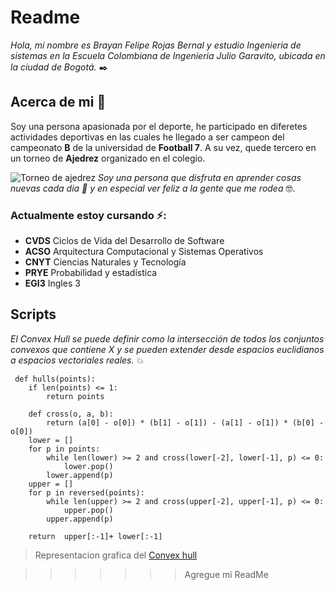 
# Readme 
_Hola, mi nombre es *Brayan Felipe Rojas Bernal* y estudio Ingenieria de sistemas en la Escuela Colombiana de Ingenieria Julio Garavito, ubicada en la ciudad de Bogotá._ ✒️


## Acerca de mi 🚀
Soy una persona apasionada por el deporte, he participado en diferetes actividades deportivas en las cuales he llegado a ser campeon del campeonato **B** de la universidad de **Football 7**. A su vez, quede tercero en un torneo  de **Ajedrez** organizado en el colegio. 

![Torneo de ajedrez](https://i.ibb.co/ZRr772c/Torneo-Ajedrez.jpg)
_Soy una persona que disfruta en aprender cosas nuevas cada dia 📌 y en especial ver feliz a la gente que me rodea_ 🤓.
### Actualmente estoy cursando ⚡️:  
* **CVDS** Ciclos de Vida del Desarrollo de Software
* **ACSO** Arquitectura Computacional y Sistemas Operativos
* **CNYT** Ciencias Naturales y Tecnología
* **PRYE** Probabilidad y estadística
* **EGI3** Ingles 3



## Scripts

_El Convex Hull se puede definir como la intersección de todos los conjuntos convexos que contiene X y se pueden extender desde espacios euclidianos a espacios vectoriales reales._ 💥
```
 def hulls(points):
    if len(points) <= 1:
        return points

    def cross(o, a, b):
        return (a[0] - o[0]) * (b[1] - o[1]) - (a[1] - o[1]) * (b[0] - o[0])
    lower = []
    for p in points:
        while len(lower) >= 2 and cross(lower[-2], lower[-1], p) <= 0:
            lower.pop()
        lower.append(p)
    upper = []
    for p in reversed(points):
        while len(upper) >= 2 and cross(upper[-2], upper[-1], p) <= 0:
            upper.pop()
        upper.append(p)

    return  upper[:-1]+ lower[:-1]

```
> Representacion grafica del  [Convex hull](https://giphy.com/gifs/j5Eo5GyDDy08PgOULV)

>>>>>>> Agregue mi ReadMe
